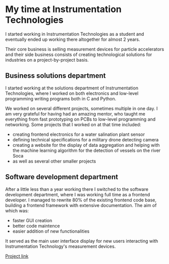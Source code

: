 # My time at Instrumentation Technologies
I started working in Instrumentation Technologies as a student and eventually ended up working there altogether for almost 2 years.

Their core business is selling measurement devices for particle accelerators and their side business consists of creating technological solutions for industries on a project-by-project basis.

## Business solutions department
I started working at the solutions department of Instrumentation Technologies, where I worked on both electronics and low-level programming writing programs both in C and Python.

We worked on several different projects, sometimes multiple in one day. I am very grateful for having had an amazing mentor, who taught me everything from fast prototyping on PCBs to low-level programming and networking. Some projects that I worked on at that time included:
 * creating frontend electronics for a water salination plant sensor
 * defining technical specifications for a military drone detecting camera
 * creating a website for the display of data aggregation and helping with the machine learning algorithm for the detection of vessels on the river Soca
 * as well as several other smaller projects

## Software development department
After a little less than a year working there I switched to the software development department, where I was working full time as a frontend developer. I managed to rewrite 80% of the existing frontend code base, building a frontend framework with extensive documentation. The aim of which was:
 * faster GUI creation
 * better code maintence 
 * easier addition of new functionalities
 
It served as the main user interface display for new users interacting with Instrumentation Technology's measurement devices.

[Project link](https://portfolio-nextjs-seven-chi.vercel.app/itech)